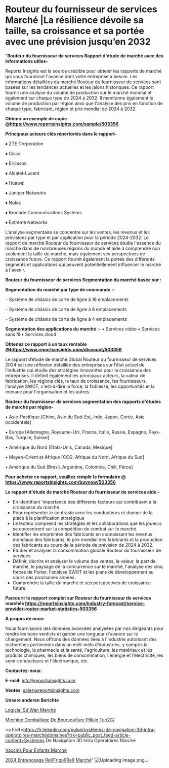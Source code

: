 # Routeur du fournisseur de services Marché |La résilience dévoile sa taille, sa croissance et sa portée avec une prévision jusqu’en 2032

"<strong>Routeur du fournisseur de services Rapport d'étude de marché avec des informations utiles-</strong>

Reports Insights est la source crédible pour obtenir les rapports de marché qui vous fourniront l'avance dont votre entreprise a besoin. Les informations détaillées du marché Routeur du fournisseur de services sont basées sur les tendances actuelles et les jalons historiques. Ce rapport fournit une analyse du volume de production sur le marché mondial et également sur chaque type de 2024 à 2032. Il mentionne également le volume de production par région ainsi que l'analyse des prix en fonction de chaque type, fabricant, région et prix mondial de 2024 à 2032.

<strong><b>Obtenir un exemple de copie @</b></strong><a href=https://www.reportsinsights.com/sample/503356><strong><b>https://www.reportsinsights.com/sample/503356</b></strong></a>

<b>Principaux acteurs clés répertoriés dans le rapport-</b>

<b> </b>♦ ZTE Corporation

♦ Cisco

♦ Ericsson

♦ Alcatel-Lucent

♦ Huawei

♦ Juniper Networks

♦ Nokia

♦ Brocade Communications Systems

♦ Extreme Networks

L'analyse segmentaire se concentre sur les ventes, les revenus et les prévisions par type et par application pour la période 2024-2032. Le rapport de marché Routeur du fournisseur de services étudie l'essence du marché dans de nombreuses régions du monde et aide à comprendre non seulement la taille du marché, mais également ses perspectives de croissance future. Ce rapport fournit également la portée des différents segments et applications qui peuvent potentiellement influencer le marché à l'avenir.

<strong>Routeur du fournisseur de services Segmentation du marché basée sur :</strong>

<strong>Segmentation du marché par type de commande :-</strong>

⁃ Système de châssis de carte de ligne à 16 emplacements

⁃ Système de châssis de carte de ligne à 8 emplacements

⁃ Système de châssis de carte de ligne à 4 emplacements

<strong>Segmentation des applications du marché :-</strong>
• Services vidéo
• Services sans fil
• Services cloud

<strong><b>Obtenez ce rapport à un taux rentable @</b></strong><a href=https://www.reportsinsights.com/discount/503356><strong><b>https://www.reportsinsights.com/discount/503356</b></strong></a>

Le rapport d’étude de marché Global Routeur du fournisseur de services 2024 est une réflexion détaillée des entreprises sur l’état actuel de l’industrie qui étudie des stratégies innovantes pour la croissance des entreprises. Il définit également les principaux acteurs, la valeur de fabrication, les régions clés, le taux de croissance, les fournisseurs, l'analyse SWOT, c'est-à-dire la force, la faiblesse, les opportunités et la menace pour l'organisation et les autres.

<strong>Routeur du fournisseur de services segmentation des rapports d'études de marché par région-</strong>

• Asie-Pacifique [Chine, Asie du Sud-Est, Inde, Japon, Corée, Asie occidentale]

• Europe [Allemagne, Royaume-Uni, France, Italie, Russie, Espagne, Pays-Bas, Turquie, Suisse]

• Amérique du Nord [États-Unis, Canada, Mexique]

• Moyen-Orient et Afrique [CCG, Afrique du Nord, Afrique du Sud]

• Amérique du Sud [Brésil, Argentine, Colombie, Chili, Pérou]

<strong>Pour acheter ce rapport, veuillez remplir le formulaire @   <a href=https://www.reportsinsights.com/buynow/503356>https://www.reportsinsights.com/buynow/503356</a></strong>

<strong>Le rapport d'étude de marché Routeur du fournisseur de services aide -</strong>
<ul>
  <li>En identifiant 'importance des différents facteurs qui contribuent à la croissance du marché</li>
  <li>Pour représenter le contraste avec les conducteurs et donner de la place à la planification stratégique</li>
  <li>Le lecteur comprend les stratégies et les collaborations que les joueurs se concentrent sur la compétition de combat sur le marché.</li>
  <li>Identifier les empreintes des fabricants en connaissant les revenus mondiaux des fabricants, le prix mondial des fabricants et la production des fabricants au cours de la période de prévision de 2024 à 2032.</li>
  <li>Étudier et analyser la consommation globale Routeur du fournisseur de services</li>
  <li>Définir, décrire et analyser le volume des ventes, la valeur, la part de marché, le paysage de la concurrence sur le marché, l'analyse des cinq forces de Porter, l'analyse SWOT et les plans de développement au cours des prochaines années.</li>
  <li>Comprendre la taille du marché et ses perspectives de croissance future.</li>
</ul>

<strong>Parcourir le rapport complet sur Routeur du fournisseur de services marchés <a href=https://reportsinsights.com/industry-forecast/service-provider-router-market-statistics-503356>https://reportsinsights.com/industry-forecast/service-provider-router-market-statistics-503356</a></strong>

<strong>À propos de nous:</strong>

Nous fournissons des données avancées analysées par nos dirigeants pour rendre les bons verdicts et garder une longueur d'avance sur le changement. Nous offrons des données liées à l'industrie autorisant des recherches pertinentes dans un méli-mélo d'industries, y compris la technologie, la pharmacie et la santé, l'agriculture, les matériaux et les produits chimiques, les biens de consommation, l'énergie et l'électricité, les semi-conducteurs et l'électronique, etc.

<strong>Contactez-nous:</strong>

<strong>E-mail:</strong> <a href=mailto:info@reportsinsights.com>info@reportsinsights.com</a>

<strong>Ventes</strong>: <a href=mailto:sales@reportsinsights.com>sales@reportsinsights.com</a>

<strong>Unsere anderen Berichte</strong>

<a href=https://www.linkedin.com/pulse/logiciel-sd-wan-march%C3%A9-2024-2032-part-croissance-cidpc/>Logiciel Sd Wan Marché</a>

<a href=https://www.linkedin.com/pulse/mechine-demballage-de-boursouflure-pillule-teo2c/>Mechine Demballage De Boursouflure Pillule Teo2C/</a>

<a href=https://fr.linkedin.com/pulse/systèmes-de-navigation-3d-intra-opératoires-marchédomaines?trk=public_post_feed-article-content>Systèmes De Navigation 3D Intra Opératoires Marché</a>

<a href=https://www.linkedin.com/pulse/vaccins-pour-enfants-march%C3%A9-analyse-historique-gvalc/>Vaccins Pour Enfants Marché</a>

<a href=https://www.linkedin.com/pulse/2024-entreposage-r%C3%A9frig%C3%A9r%C3%A9-march%C3%A9-informations-ynznc/>2024 Entreposage Ra9Friga9Ra9 Marché</a>"
![Uploading image.png…]()
